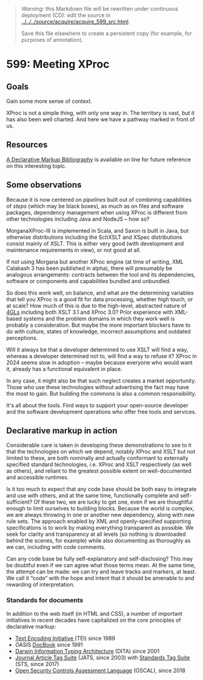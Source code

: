 

> *Warning:* this Markdown file will be rewritten under continuous deployment (CD): edit the source in [../../../source/acquire/acquire_599_src.html](../../../source/acquire/acquire_599_src.html).
> 
> Save this file elsewhere to create a persistent copy (for example, for purposes of annotation).

# 599: Meeting XProc

## Goals

Gain some more sense of context.

XProc is not a simple thing, with only one way in. The territory is vast, but it has also been well charted. And here we have a pathway marked in front of us.

## Resources

[A Declarative Markup Bibliography](https://markupdeclaration.org/resources/bibliography) is available on line for future reference on this interesting topic.

## Some observations

Because it is now centered on *pipelines* built out of combining capabilities of *steps* (which may be black boxes), as much as on files and software packages, dependency management when using XProc is different from other technologies including Java and NodeJS – how so?

MorganaXProc-III is implemented in Scala, and Saxon is built in Java, but otherwise distributions including the SchXSLT and XSpec distributions consist mainly of XSLT. This is either very good (with development and maintenance requirements in view), or not good at all.

If not using Morgana but another XProc engine (at time of writing, XML Calabash 3 has been published in alpha), there will presumably be analogous arrangements: contracts between the tool and its dependencies, software or components and capabilities bundled and unbundled.

So does this work well, on balance, and what are the determining variables that tell you XProc is a good fit for data processing, whether high touch, or at scale? How much of this is due to the high-level, abstracted nature of [4GLs](https://en.wikipedia.org/wiki/Fourth-generation_programming_language) including both XSLT 3.1 and XProc 3.0? Prior experience with XML-based systems and the problem domains in which they work well is probably a consideration. But maybe the more important blockers have to do with culture, states of knowledge, incorrect assumptions and outdated perceptions.

Will it always be that a developer determined to use XSLT will find a way, whereas a developer determined not to, will find a way to refuse it? XProc in 2024 seems slow in adoption – maybe because everyone who would want it, already has a functional equivalent in place.

In any case, it might also be that such neglect creates a market opportunity. Those who use these technologies without advertising the fact may have the most to gain. But building the commons is also a common responsibility.

It's all about the tools. Find ways to support your open-source developer and the software development operations who offer free tools and services.

## Declarative markup in action

Considerable care is taken in developing these demonstrations to see to it that the technologies on which we depend, notably XProc and XSLT but not limited to these, are both nominally and actually conformant to externally specified standard technologies, i.e. XProc and XSLT respectively (as well as others), and reliant to the greatest possible extent on well-documented and accessible runtimes.

Is it too much to expect that any code base should be both easy to integrate and use with others, and at the same time, functionally complete and self-sufficient? Of these two, we are lucky to get one, even if we are thoughtful enough to limit ourselves to building blocks. Because the world is complex, we are always throwing in one or another new dependency, along with new rule sets. The approach enabled by XML and openly-specified supporting specifications is to work by making everything transparent as possible. We seek for clarity and transparency at all levels (so nothing is downloaded behind the scenes, for example) while also documenting as thoroughly as we can, including with code comments.

Can any code base be fully self-explanatory and self-disclosing? This may be doubtful even if we can agree what those terms mean. At the same time, the attempt can be made: we can try and leave tracks and markers, at least. We call it &ldquo;code&rdquo; with the hope and intent that it should be amenable to and rewarding of interpretation.

### Standards for documents

In addition to the web itself (in HTML and CSS), a number of important initiatives in recent decades have capitalized on the core principles of declarative markup:

* [Text Encoding Initiative                   ](https://tei-c.org/release/doc/tei-p5-doc/en/html/index.html)(TEI) since 1989
* OASIS [DocBook](https://www.oasis-open.org/standard/docbook/) since 1991
* [Darwin Information                      Typing Architecture](https://docs.oasis-open.org/dita/dita/v1.3/dita-v1.3-part0-overview.html) (DITA) since 2001
* [Journal Article Tag Suite](https://jats.niso.org/) (JATS, since 2003) with [Standards Tag Suite](https://niso-sts.org/) (STS, since 2017)
* [Open Security Controls Assessment Language](https://pages.nist.gov/OSCAL/) (OSCAL), since 2018
